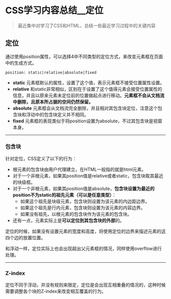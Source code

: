 # CSS学习内容总结__定位

>最近集中对学习了CSS和HTML，总结一些最近学习过程中的关键内容

## 定位

通过使用position属性，可以选择4中不同类型的定位方式，来改变元素框在页面中的生成方式。

    position: static|relative|absolute|fixed

* **static** 元素框默认的属性，设置了这个值，表示元素框不接受位置属性设置。
* **relative** 和static非常相似，区别在于设置了这个值得元素会接受位置属性的信息，并且以原来元素未定位前的位置做起点进行移动。**元素框不会从文档流中删除，且原本所占据的空间仍然保留。**
* **absolute** 元素框会从文档流完全删除，并且相对其包含块定位，注意这个包含块和浮动中的包含块定义并不相同。
* **fixed** 元素框的表现类似于将position设置为absolute，不过其包含块是视窗本身。

---
### 包含块

针对定位，CSS定义了以下的行为：

* 根元素的包含块由用户代理建立，在HTML一般指的就是html元素。
* 对于一个非根元素，如果其position值是relative或者static，包含块取其最近的块级框。
* 对于一个非根元素，如果其position值是absolute，**包含块设置为最近的position不为static的祖先元素（可以是任意类型）**：
    * 如果这个祖先是块级元素，包含块则设置为该元素的内边距边界。
    * 如果这个祖先是行内元素，包含块则设置为该元素的内容边界。
    * 如果没有祖先，以根元素的包含块作为该元素的包含块。
* 还有一点，元素实际上是**可以定位到其包含块的外部**的。

定位的时候，如果没有设置元素的宽度和高度，将使用定位的边界来描述元素的这四个边的放置位置。

和浮动一样，定位实际上也会出现超出父元素框的情况，同样使用overflow进行处理。

----
### Z-index

定位不同于浮动，并没有规则来限定，定位是会出现互相重叠的情况的，这种时候需要调整各个块的Z-index来改变相互覆盖的行为。
